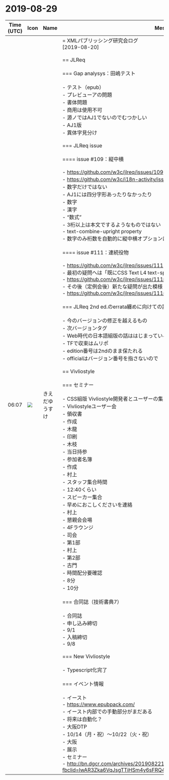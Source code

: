 # 2019-08-29

|Time (UTC)|Icon|Name|Message|
|---|---|---|---|
|06:07|![](https://avatars.slack-edge.com/2019-03-11/571585797168_09840ca518e784c46d3a_72.png)|きえだゆうすけ|= XMLパブリッシング研究会ログ<br>[2019-08-20]<br><br>== JLReq<br><br>=== Gap analysys：田嶋テスト<br><br>- テスト（epub）<br>- プレビューアの問題<br>  - 書体問題<br>    - 商用は使用不可<br>    - 源ノではAJ1でないのでむつかしい<br>      - AJ1版<br>      - 異体字見分け<br><br>=== JLReq issue<br><br>==== issue #109：縦中横<br><br>- <https://github.com/w3c/jlreq/issues/109><br>  - <https://github.com/w3c/i18n-activity/issues/726> からの話<br>- 数字だけではない<br>  - AJ1には四分字形あったりなかったり<br>    - 数字<br>  - 漢字<br>  - “数式”<br>- 3桁以上は本文でするようなものではない<br>- text-combine-upright property<br>- 数字のみ桁数を自動的に縦中横オプションはある<br><br>==== issue #111：連続役物<br><br>- <https://github.com/w3c/jlreq/issues/111><br>- 最初の疑問へは「既にCSS Text L4 text-spacingにある」が解答<br>  - <https://github.com/w3c/jlreq/issues/111#issuecomment-522867943><br>- その後（定例会後）新たな疑問が出た模様<br>  - <https://github.com/w3c/jlreq/issues/111#issuecomment-524748241><br><br>=== JLReq 2nd ed.のerrata纏めに向けての話<br><br>- 今のバージョンの修正を越えるもの<br>  - 次バージョンタグ<br>- Web時代の日本語組版の話ははじまっている<br>  - TFで収束はムリポ<br>- edition番号は2ndのまま保たれる<br>  - officialはバージョン番号を指さないので<br><br>== Vivliostyle<br><br>=== セミナー<br><br>- CSS組版 Vivliostyle開発者とユーザーの集い 事務局<br>- Vivliostyleユーザー会<br>- 領収書<br>  - 作成<br>    - 木龍<br>  - 印刷<br>    - 木枝<br>    - 当日持参<br>- 参加者名簿<br>  - 作成<br>    - 村上<br>- スタッフ集合時間<br>  - 12:40くらい<br>- スピーカー集合<br>  - 早めにおこしくださいを連絡<br>    - 村上<br>- 懇親会会場<br>  - 4Fラウンジ<br>- 司会<br>  - 第1部<br>    - 村上<br>  - 第2部<br>    - 古門<br>      - 時間配分要確認<br>        - 8分<br>        - 10分<br><br>=== 合同誌（技術書典7）<br><br>- 合同誌<br>  - 申し込み締切<br>    - 9/1<br>  - 入稿締切<br>    - 9/8<br><br>=== New Vivliostyle<br><br>- Typescript化完了<br><br>=== イベント情報<br><br>- イースト<br>  - <https://www.epubpack.com/><br>  - イースト内部での手動部分がまだある<br>    - 将来は自動化？<br>- 大阪DTP<br>  - 10/14（月・祝）〜10/22（火・祝）<br>    - 大阪<br>    - 展示<br>    - セミナー<br>  - <http://bn.dgcr.com/archives/20190822110100.html?fbclid=IwAR3Zka6VqJsgTTiHSm4y6sFRQ4JygjY38C6d05F71ALZD6btB9GvN6SXm9k>|
